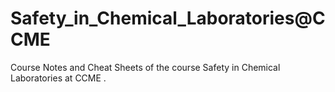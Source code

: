 # Safety_in_Chemical_Laboratories@CCME
 Course Notes and Cheat Sheets of the course Safety in Chemical Laboratories at CCME .
